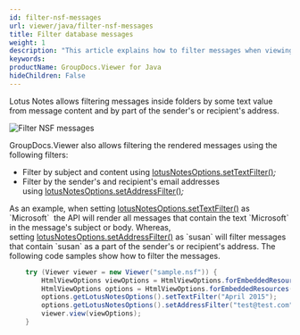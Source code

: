 ```yaml
---
id: filter-nsf-messages
url: viewer/java/filter-nsf-messages
title: Filter database messages
weight: 1
description: "This article explains how to filter messages when viewing Lotus Notes Files with GroupDocs.Viewer within your Java applications."
keywords: 
productName: GroupDocs.Viewer for Java
hideChildren: False
---
```

Lotus Notes allows filtering messages inside folders by some text value from message content and by part of the sender's or recipient's address.

![Filter NSF messages](/viewer/java/images/filter-nsf-messages/filter-nsf-messages.jpg)

GroupDocs.Viewer also allows filtering the rendered messages using the following filters:

* Filter by subject and content using [lotusNotesOptions.setTextFilter()](https://apireference.groupdocs.com/viewer/java/com.groupdocs.viewer.options/LotusNotesOptions#setTextFilter(java.lang.String))*;*
* Filter by the sender's and recipient's email addresses using [lotusNotesOptions.setAddressFilter()](https://apireference.groupdocs.com/viewer/java/com.groupdocs.viewer.options/LotusNotesOptions#setAddressFilter(java.lang.String))*;*

As an example, when setting [lotusNotesOptions.setTextFilter()](https://apireference.groupdocs.com/viewer/java/com.groupdocs.viewer.options/LotusNotesOptions#setTextFilter(java.lang.String)) as `Microsoft`  the API will render all messages that contain the text `Microsoft` in the message's subject or body. 
Whereas, setting [lotusNotesOptions.setAddressFilter()](https://apireference.groupdocs.com/viewer/java/com.groupdocs.viewer.options/LotusNotesOptions#setAddressFilter(java.lang.String)) as `susan` will filter messages that contain `susan` as a part of the sender's or recipient's address. The following code samples show how to filter the messages.

```java
    try (Viewer viewer = new Viewer("sample.nsf")) {
        HtmlViewOptions viewOptions = HtmlViewOptions.forEmbeddedResources();
        HtmlViewOptions options = HtmlViewOptions.forEmbeddedResources(pageFilePathFormat);
        options.getLotusNotesOptions().setTextFilter("April 2015");
        options.getLotusNotesOptions().setAddressFilter("test@test.com");
        viewer.view(viewOptions);
    }
```
